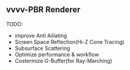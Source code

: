 ## vvvv-PBR Renderer

TODO:
- improve Anti Ailiating  
- Screen Space Reflection(Hi-Z Cone Tracing)  
- Subsurface Scattering  
- Optimize performance & workflow  
- Costermize G-Buffer(for Ray-Marching)  


